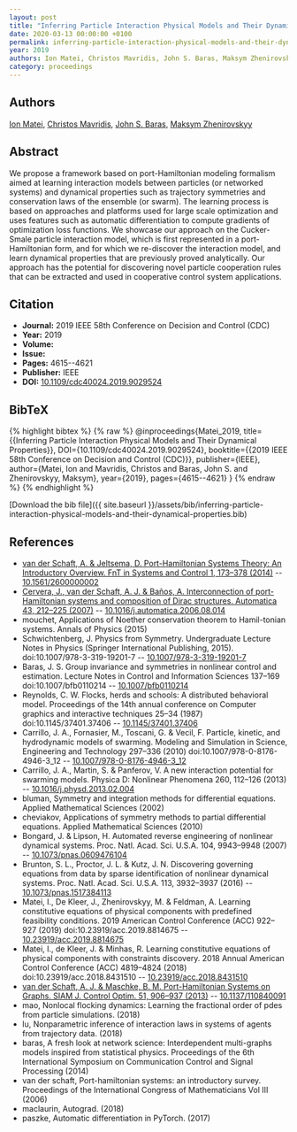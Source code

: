 ```yaml
---
layout: post
title: "Inferring Particle Interaction Physical Models and Their Dynamical Properties"
date: 2020-03-13 00:00:00 +0100
permalink: inferring-particle-interaction-physical-models-and-their-dynamical-properties
year: 2019
authors: Ion Matei, Christos Mavridis, John S. Baras, Maksym Zhenirovskyy
category: proceedings
---
```

 
## Authors
[Ion Matei](authors/ion-matei), [Christos Mavridis](authors/christos-mavridis), [John S. Baras](authors/john-s-baras), [Maksym Zhenirovskyy](authors/maksym-zhenirovskyy)
 
## Abstract
We propose a framework based on port-Hamiltonian modeling formalism aimed at learning interaction models between particles (or networked systems) and dynamical properties such as trajectory symmetries and conservation laws of the ensemble (or swarm). The learning process is based on approaches and platforms used for large scale optimization and uses features such as automatic differentiation to compute gradients of optimization loss functions. We showcase our approach on the Cucker-Smale particle interaction model, which is first represented in a port-Hamiltonian form, and for which we re-discover the interaction model, and learn dynamical properties that are previously proved analytically. Our approach has the potential for discovering novel particle cooperation rules that can be extracted and used in cooperative control system applications.
 
## Citation
- **Journal:** 2019 IEEE 58th Conference on Decision and Control (CDC)
- **Year:** 2019
- **Volume:** 
- **Issue:** 
- **Pages:** 4615--4621
- **Publisher:** IEEE
- **DOI:** [10.1109/cdc40024.2019.9029524](https://doi.org/10.1109/cdc40024.2019.9029524)
 
## BibTeX
{% highlight bibtex %}
{% raw %}
@inproceedings{Matei_2019,
  title={{Inferring Particle Interaction Physical Models and Their Dynamical Properties}},
  DOI={10.1109/cdc40024.2019.9029524},
  booktitle={{2019 IEEE 58th Conference on Decision and Control (CDC)}},
  publisher={IEEE},
  author={Matei, Ion and Mavridis, Christos and Baras, John S. and Zhenirovskyy, Maksym},
  year={2019},
  pages={4615--4621}
}
{% endraw %}
{% endhighlight %}
 
[Download the bib file]({{ site.baseurl }}/assets/bib/inferring-particle-interaction-physical-models-and-their-dynamical-properties.bib)
 
## References
- [van der Schaft, A. & Jeltsema, D. Port-Hamiltonian Systems Theory: An Introductory Overview. FnT in Systems and Control 1, 173–378 (2014)](port-hamiltonian-systems-theory-an-introductory-overview) -- [10.1561/2600000002](https://doi.org/10.1561/2600000002)
- [Cervera, J., van der Schaft, A. J. & Baños, A. Interconnection of port-Hamiltonian systems and composition of Dirac structures. Automatica 43, 212–225 (2007)](interconnection-of-port-hamiltonian-systems-and-composition-of-dirac-structures) -- [10.1016/j.automatica.2006.08.014](https://doi.org/10.1016/j.automatica.2006.08.014)
- mouchet, Applications of Noether conservation theorem to Hamil-tonian systems. Annals of Physics (2015)
- Schwichtenberg, J. Physics from Symmetry. Undergraduate Lecture Notes in Physics (Springer International Publishing, 2015). doi:10.1007/978-3-319-19201-7 -- [10.1007/978-3-319-19201-7](https://doi.org/10.1007/978-3-319-19201-7)
- Baras, J. S. Group invariance and symmetries in nonlinear control and estimation. Lecture Notes in Control and Information Sciences 137–169 doi:10.1007/bfb0110214 -- [10.1007/bfb0110214](https://doi.org/10.1007/bfb0110214)
- Reynolds, C. W. Flocks, herds and schools: A distributed behavioral model. Proceedings of the 14th annual conference on Computer graphics and interactive techniques 25–34 (1987) doi:10.1145/37401.37406 -- [10.1145/37401.37406](https://doi.org/10.1145/37401.37406)
- Carrillo, J. A., Fornasier, M., Toscani, G. & Vecil, F. Particle, kinetic, and hydrodynamic models of swarming. Modeling and Simulation in Science, Engineering and Technology 297–336 (2010) doi:10.1007/978-0-8176-4946-3_12 -- [10.1007/978-0-8176-4946-3_12](https://doi.org/10.1007/978-0-8176-4946-3_12)
- Carrillo, J. A., Martin, S. & Panferov, V. A new interaction potential for swarming models. Physica D: Nonlinear Phenomena 260, 112–126 (2013) -- [10.1016/j.physd.2013.02.004](https://doi.org/10.1016/j.physd.2013.02.004)
- bluman, Symmetry and integration methods for differential equations. Applied Mathematical Sciences (2002)
- cheviakov, Applications of symmetry methods to partial differential equations. Applied Mathematical Sciences (2010)
- Bongard, J. & Lipson, H. Automated reverse engineering of nonlinear dynamical systems. Proc. Natl. Acad. Sci. U.S.A. 104, 9943–9948 (2007) -- [10.1073/pnas.0609476104](https://doi.org/10.1073/pnas.0609476104)
- Brunton, S. L., Proctor, J. L. & Kutz, J. N. Discovering governing equations from data by sparse identification of nonlinear dynamical systems. Proc. Natl. Acad. Sci. U.S.A. 113, 3932–3937 (2016) -- [10.1073/pnas.1517384113](https://doi.org/10.1073/pnas.1517384113)
- Matei, I., De Kleer, J., Zhenirovskyy, M. & Feldman, A. Learning constitutive equations of physical components with predefined feasibility conditions. 2019 American Control Conference (ACC) 922–927 (2019) doi:10.23919/acc.2019.8814675 -- [10.23919/acc.2019.8814675](https://doi.org/10.23919/acc.2019.8814675)
- Matei, I., de Kleer, J. & Minhas, R. Learning constitutive equations of physical components with constraints discovery. 2018 Annual American Control Conference (ACC) 4819–4824 (2018) doi:10.23919/acc.2018.8431510 -- [10.23919/acc.2018.8431510](https://doi.org/10.23919/acc.2018.8431510)
- [van der Schaft, A. J. & Maschke, B. M. Port-Hamiltonian Systems on Graphs. SIAM J. Control Optim. 51, 906–937 (2013)](port-hamiltonian-systems-on-graphs) -- [10.1137/110840091](https://doi.org/10.1137/110840091)
- mao, Nonlocal flocking dynamics: Learning the fractional order of pdes from particle simulations. (2018)
- lu, Nonparametric inference of interaction laws in systems of agents from trajectory data. (2018)
- baras, A fresh look at network science: Interdependent multi-graphs models inspired from statistical physics. Proceedings of the 6th International Symposium on Communication Control and Signal Processing (2014)
- van der schaft, Port-hamiltonian systems: an introductory survey. Proceedings of the International Congress of Mathematicians Vol III (2006)
- maclaurin, Autograd. (2018)
- paszke, Automatic differentiation in PyTorch. (2017)

